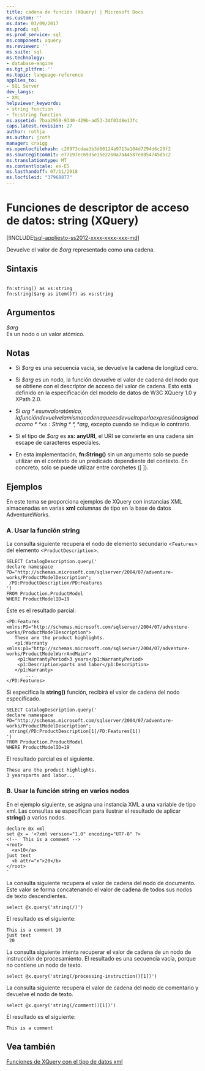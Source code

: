 ```yaml
---
title: cadena de función (XQuery) | Microsoft Docs
ms.custom: ''
ms.date: 03/09/2017
ms.prod: sql
ms.prod_service: sql
ms.component: xquery
ms.reviewer: ''
ms.suite: sql
ms.technology:
- database-engine
ms.tgt_pltfrm: ''
ms.topic: language-reference
applies_to:
- SQL Server
dev_langs:
- XML
helpviewer_keywords:
- string function
- fn:string function
ms.assetid: 7baa2959-9340-429b-ad53-3df03d8e13fc
caps.latest.revision: 27
author: rothja
ms.author: jroth
manager: craigg
ms.openlocfilehash: c20973cdaa3b3d80124a9713a104d7294d6c20f2
ms.sourcegitcommit: e77197ec6935e15e2260a7a44587e8054745d5c2
ms.translationtype: MT
ms.contentlocale: es-ES
ms.lasthandoff: 07/11/2018
ms.locfileid: "37968877"
---
```

# <a name="data-accessor-functions---string-xquery"></a>Funciones de descriptor de acceso de datos: string (XQuery)
[!INCLUDE[tsql-appliesto-ss2012-xxxx-xxxx-xxx-md](../includes/tsql-appliesto-ss2012-xxxx-xxxx-xxx-md.md)]

  Devuelve el valor de *$arg* representado como una cadena.  
  
## <a name="syntax"></a>Sintaxis  
  
```  
  
fn:string() as xs:string  
fn:string($arg as item()?) as xs:string  
```  
  
## <a name="arguments"></a>Argumentos  
 *$arg*  
 Es un nodo o un valor atómico.  
  
## <a name="remarks"></a>Notas  
  
-   Si *$arg* es una secuencia vacía, se devuelve la cadena de longitud cero.  
  
-   Si *$arg* es un nodo, la función devuelve el valor de cadena del nodo que se obtiene con el descriptor de acceso del valor de cadena. Esto está definido en la especificación del modelo de datos de W3C XQuery 1.0 y XPath 2.0.  
  
-   Si *$arg* es un valor atómico, la función devuelve la misma cadena que es devuelto por la expresión asignada como **xs: String**, *$arg*, excepto cuando se indique lo contrario.  
  
-   Si el tipo de *$arg* es **xs: anyURI**, el URI se convierte en una cadena sin escape de caracteres especiales.  
  
-   En esta implementación, **fn:String()** sin un argumento solo se puede utilizar en el contexto de un predicado dependiente del contexto. En concreto, solo se puede utilizar entre corchetes ([ ]).  
  
## <a name="examples"></a>Ejemplos  
 En este tema se proporciona ejemplos de XQuery con instancias XML almacenadas en varias **xml** columnas de tipo en la base de datos AdventureWorks.  
  
### <a name="a-using-the-string-function"></a>A. Usar la función string  
 La consulta siguiente recupera el nodo de elemento secundario <`Features`> del elemento <`ProductDescription`>.  
  
```  
SELECT CatalogDescription.query('  
declare namespace PD="http://schemas.microsoft.com/sqlserver/2004/07/adventure-works/ProductModelDescription";  
 /PD:ProductDescription/PD:Features  
')  
FROM Production.ProductModel  
WHERE ProductModelID=19  
```  
  
 Éste es el resultado parcial:  
  
```  
<PD:Features xmlns:PD="http://schemas.microsoft.com/sqlserver/2004/07/adventure-works/ProductModelDescription">  
   These are the product highlights.   
   <p1:Warranty xmlns:p1="http://schemas.microsoft.com/sqlserver/2004/07/adventure-works/ProductModelWarrAndMain">  
    <p1:WarrantyPeriod>3 years</p1:WarrantyPeriod>  
    <p1:Description>parts and labor</p1:Description>  
   </p1:Warranty>  
       ...  
</PD:Features>  
```  
  
 Si especifica la **string()** función, recibirá el valor de cadena del nodo especificado.  
  
```  
SELECT CatalogDescription.query('  
declare namespace PD="http://schemas.microsoft.com/sqlserver/2004/07/adventure-works/ProductModelDescription";  
 string(/PD:ProductDescription[1]/PD:Features[1])  
')  
FROM Production.ProductModel  
WHERE ProductModelID=19  
```  
  
 El resultado parcial es el siguiente.  
  
```  
These are the product highlights.   
3 yearsparts and labor...    
```  
  
### <a name="b-using-the-string-function-on-various-nodes"></a>B. Usar la función string en varios nodos  
 En el ejemplo siguiente, se asigna una instancia XML a una variable de tipo xml. Las consultas se especifican para ilustrar el resultado de aplicar **string()** a varios nodos.  
  
```  
declare @x xml  
set @x = '<?xml version="1.0" encoding="UTF-8" ?>  
<!--  This is a comment -->  
<root>  
  <a>10</a>  
just text  
  <b attr="x">20</b>  
</root>  
'  
```  
  
 La consulta siguiente recupera el valor de cadena del nodo de documento. Este valor se forma concatenando el valor de cadena de todos sus nodos de texto descendientes.  
  
```  
select @x.query('string(/)')  
```  
  
 El resultado es el siguiente:  
  
```  
This is a comment 10  
just text  
 20  
```  
  
 La consulta siguiente intenta recuperar el valor de cadena de un nodo de instrucción de procesamiento. El resultado es una secuencia vacía, porque no contiene un nodo de texto.  
  
```  
select @x.query('string(/processing-instruction()[1])')  
```  
  
 La consulta siguiente recupera el valor de cadena del nodo de comentario y devuelve el nodo de texto.  
  
```  
select @x.query('string(/comment()[1])')  
```  
  
 El resultado es el siguiente:  
  
```  
This is a comment   
```  
  
## <a name="see-also"></a>Vea también  
 [Funciones de XQuery con el tipo de datos xml](../xquery/xquery-functions-against-the-xml-data-type.md)  
  
  

